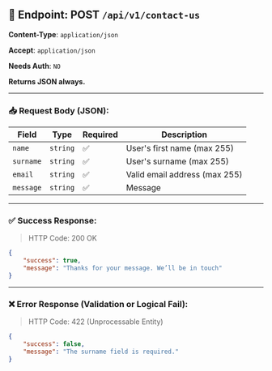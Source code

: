 ## 📡 Endpoint: POST `/api/v1/contact-us`

**Content-Type**: `application/json`

**Accept**: `application/json`

**Needs Auth**: `NO`

**Returns JSON always.**

-------

### 📥 Request Body (JSON):


| Field           | Type     | Required | Description
| --------------- | -------- | -------- | ------------------------------- |
| `name`          | `string` | ✅        | User's first name (max 255) |
| `surname`       | `string` | ✅        | User's surname (max 255) |
| `email`         | `string` | ✅        | Valid email address (max 255) |
| `message`       | `string` | ✅        | Message |                                             

------

### ✅ Success Response:

> HTTP Code: 200 OK

```json
{
    "success": true,
    "message": "Thanks for your message. We’ll be in touch"
}
```

------

### ❌ Error Response (Validation or Logical Fail):

> HTTP Code: 422 (Unprocessable Entity)

```json
{
    "success": false,
    "message": "The surname field is required."
}
```

